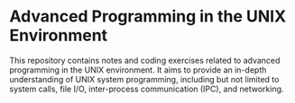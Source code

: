 # Advanced Programming in the UNIX Environment
This repository contains notes and coding exercises related to advanced programming in the UNIX environment. It aims to provide an in-depth understanding of UNIX system programming, including but not limited to system calls, file I/O, inter-process communication (IPC), and networking.
